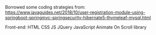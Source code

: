 Borrowed some coding strategies from: https://www.javaguides.net/2018/10/user-registration-module-using-springboot-springmvc-springsecurity-hibernate5-thymeleaf-mysql.html

Front-end:
HTML
CSS
JS
JQuery
JavaScript Animate On Scroll library
